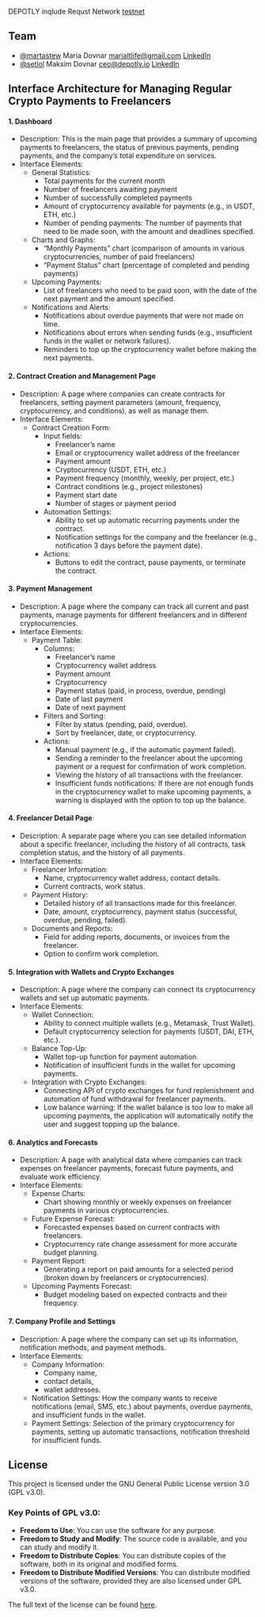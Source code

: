 DEPOTLY inqlude Requst Network [testnet](https://rn-client.depotly.dev)
## Team
- [@martastew](https://github.com/martastew) Maria Dovnar [marialtlife@gmail.com](mailto:marialtlife@gmail.com) [LinkedIn](https://www.linkedin.com/in/mariadovnar/)
- [@setlol](https://github.com/dovnar) Maksim Dovnar [ceo@depotly.io](mailto:ceo@depotly.io) [LinkedIn](https://www.linkedin.com/in/getlol/)

## Interface Architecture for Managing Regular Crypto Payments to Freelancers
#### 1. Dashboard
- Description: This is the main page that provides a summary of upcoming payments to freelancers, the status of previous payments, pending payments, and the company’s total expenditure on services. 
- Interface Elements:
  - General Statistics:
    - Total payments for the current month
    - Number of freelancers awaiting payment
    - Number of successfully completed payments
    - Amount of cryptocurrency available for payments (e.g., in USDT, ETH, etc.)
    - Number of pending payments: The number of payments that need to be made soon, with the amount and deadlines specified.
  - Charts and Graphs:
    - “Monthly Payments” chart (comparison of amounts in various cryptocurrencies, number of paid freelancers)
    - “Payment Status” chart (percentage of completed and pending payments)
  - Upcoming Payments:
    - List of freelancers who need to be paid soon, with the date of the next payment and the amount specified.
  - Notifications and Alerts:
    - Notifications about overdue payments that were not made on time.
    - Notifications about errors when sending funds (e.g., insufficient funds in the wallet or network failures).
    - Reminders to top up the cryptocurrency wallet before making the next payments.
#### 2. Contract Creation and Management Page
- Description: A page where companies can create contracts for freelancers, setting payment parameters (amount, frequency, cryptocurrency, and conditions), as well as manage them.
- Interface Elements:
  - Contract Creation Form:
    - Input fields:
      - Freelancer’s name
      - Email or cryptocurrency wallet address of the freelancer
      - Payment amount
      - Cryptocurrency (USDT, ETH, etc.)
      - Payment frequency (monthly, weekly, per project, etc.)
      - Contract conditions (e.g., project milestones)
      - Payment start date
      - Number of stages or payment period
    - Automation Settings:
      - Ability to set up automatic recurring payments under the contract.
      - Notification settings for the company and the freelancer (e.g., notification 3 days before the payment date).
    - Actions:
      - Buttons to edit the contract, pause payments, or terminate the contract.
#### 3. Payment Management
- Description: A page where the company can track all current and past payments, manage payments for different freelancers and in different cryptocurrencies.
- Interface Elements:
  - Payment Table:
    - Columns:
      - Freelancer’s name
      - Cryptocurrency wallet address
      - Payment amount
      - Cryptocurrency
      - Payment status (paid, in process, overdue, pending)
      - Date of last payment
      - Date of next payment
    - Filters and Sorting:
      - Filter by status (pending, paid, overdue).
      - Sort by freelancer, date, or cryptocurrency.
    - Actions:
      - Manual payment (e.g., if the automatic payment failed).
      - Sending a reminder to the freelancer about the upcoming payment or a request for confirmation of work completion.
      - Viewing the history of all transactions with the freelancer.
      - Insufficient funds notifications: If there are not enough funds in the cryptocurrency wallet to make upcoming payments, a warning is displayed with the option to top up the balance.
#### 4. Freelancer Detail Page
- Description: A separate page where you can see detailed information about a specific freelancer, including the history of all contracts, task completion status, and the history of all payments.
- Interface Elements:
    - Freelancer Information:
      - Name, cryptocurrency wallet address, contact details.
      - Current contracts, work status.
    - Payment History:
      - Detailed history of all transactions made for this freelancer.
      - Date, amount, cryptocurrency, payment status (successful, overdue, pending, failed).
    - Documents and Reports:
      - Field for adding reports, documents, or invoices from the freelancer.
      - Option to confirm work completion.
#### 5. Integration with Wallets and Crypto Exchanges
- Description: A page where the company can connect its cryptocurrency wallets and set up automatic payments.
- Interface Elements:
  - Wallet Connection:
    - Ability to connect multiple wallets (e.g., Metamask, Trust Wallet).
    - Default cryptocurrency selection for payments (USDT, DAI, ETH, etc.).
  - Balance Top-Up:
    - Wallet top-up function for payment automation.
    - Notification of insufficient funds in the wallet for upcoming payments.
  - Integration with Crypto Exchanges:
    - Connecting API of crypto exchanges for fund replenishment and automation of fund withdrawal for freelancer payments.
    - Low balance warning: If the wallet balance is too low to make all upcoming payments, the application will automatically notify the user and suggest topping up the balance.
#### 6. Analytics and Forecasts
- Description: A page with analytical data where companies can track expenses on freelancer payments, forecast future payments, and evaluate work efficiency.
- Interface Elements:
  - Expense Charts:
    - Chart showing monthly or weekly expenses on freelancer payments in various cryptocurrencies.
  - Future Expense Forecast:
    - Forecasted expenses based on current contracts with freelancers.
    - Cryptocurrency rate change assessment for more accurate budget planning.
  - Payment Report:
    - Generating a report on paid amounts for a selected period (broken down by freelancers or cryptocurrencies).
  - Upcoming Payments Forecast:
    - Budget modeling based on expected contracts and their frequency.
#### 7. Company Profile and Settings
- Description: A page where the company can set up its information, notification methods, and payment methods.
- Interface Elements:
  - Company Information:
    - Company name,
    - contact details,
    - wallet addresses.
  - Notification Settings: How the company wants to receive notifications (email, SMS, etc.) about payments, overdue payments, and insufficient funds in the wallet.
  - Payment Settings: Selection of the primary cryptocurrency for payments, setting up automatic transactions, notification threshold for insufficient funds.



## License

This project is licensed under the GNU General Public License version 3.0 (GPL v3.0).

### Key Points of GPL v3.0:
- **Freedom to Use**: You can use the software for any purpose.
- **Freedom to Study and Modify**: The source code is available, and you can study and modify it.
- **Freedom to Distribute Copies**: You can distribute copies of the software, both in its original and modified forms.
- **Freedom to Distribute Modified Versions**: You can distribute modified versions of the software, provided they are also licensed under GPL v3.0.

The full text of the license can be found [here](https://www.gnu.org/licenses/gpl-3.0.en.html).
